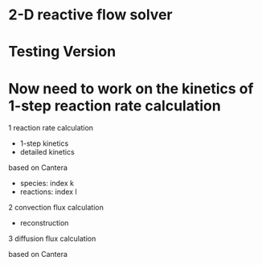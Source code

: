 # 2-D reactive flow solver
# Testing Version
# Now need to work on the kinetics of 1-step reaction rate calculation

1 reaction rate calculation
- 1-step kinetics
- detailed kinetics 

based on Cantera
- species: index k
- reactions: index l

2 convection flux calculation

- reconstruction

3 diffusion flux calculation

based on Cantera
